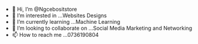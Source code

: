 - 👋 Hi, I’m @Ngcebositstore
- 👀 I’m interested in ...Websites Designs
- 🌱 I’m currently learning ...Machine Learning
- 💞️ I’m looking to collaborate on ...Social Media Marketing and Networking
- 📫 How to reach me ...0736190804

<!---
Ngcebositstore/Ngcebositstore is a ✨ special ✨ repository because its `README.md` (this file) appears on your GitHub profile.
You can click the Preview link to take a look at your changes.
--->
